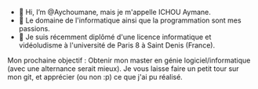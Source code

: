 - 👋 Hi, I’m @Aychoumane, mais je m'appelle ICHOU Aymane.
- 👀 Le domaine de l'informatique ainsi que la programmation sont mes passions.
- 🌱 Je suis récemment diplômé d'une licence informatique et vidéoludisme à l'université de Paris 8 à Saint Denis (France).

Mon prochaine objectif : Obtenir mon master en génie logiciel/informatique (avec une alternance serait mieux). 
Je vous laisse faire un petit tour sur mon git, et apprécier (ou non :p) ce que j'ai pu réalisé. 

<!---
Aychoumane/Aychoumane is a ✨ special ✨ repository because its `README.md` (this file) appears on your GitHub profile.
You can click the Preview link to take a look at your changes.
--->
